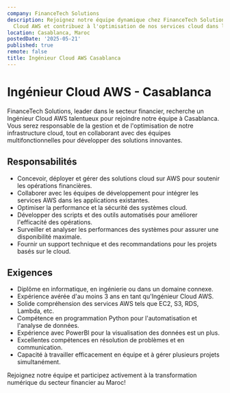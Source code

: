 ```yaml
---
company: FinanceTech Solutions
description: Rejoignez notre équipe dynamique chez FinanceTech Solutions en tant qu'Ingénieur
  Cloud AWS et contribuez à l'optimisation de nos services cloud dans le secteur financier.
location: Casablanca, Maroc
postedDate: '2025-05-21'
published: true
remote: false
title: Ingénieur Cloud AWS Casablanca
---
```


# Ingénieur Cloud AWS - Casablanca

FinanceTech Solutions, leader dans le secteur financier, recherche un Ingénieur Cloud AWS talentueux pour rejoindre notre équipe à Casablanca. Vous serez responsable de la gestion et de l'optimisation de notre infrastructure cloud, tout en collaborant avec des équipes multifonctionnelles pour développer des solutions innovantes.

## Responsabilités

- Concevoir, déployer et gérer des solutions cloud sur AWS pour soutenir les opérations financières.
- Collaborer avec les équipes de développement pour intégrer les services AWS dans les applications existantes.
- Optimiser la performance et la sécurité des systèmes cloud.
- Développer des scripts et des outils automatisés pour améliorer l'efficacité des opérations.
- Surveiller et analyser les performances des systèmes pour assurer une disponibilité maximale.
- Fournir un support technique et des recommandations pour les projets basés sur le cloud.

## Exigences

- Diplôme en informatique, en ingénierie ou dans un domaine connexe.
- Expérience avérée d'au moins 3 ans en tant qu'Ingénieur Cloud AWS.
- Solide compréhension des services AWS tels que EC2, S3, RDS, Lambda, etc.
- Compétence en programmation Python pour l'automatisation et l'analyse de données.
- Expérience avec PowerBI pour la visualisation des données est un plus.
- Excellentes compétences en résolution de problèmes et en communication.
- Capacité à travailler efficacement en équipe et à gérer plusieurs projets simultanément.

Rejoignez notre équipe et participez activement à la transformation numérique du secteur financier au Maroc!
